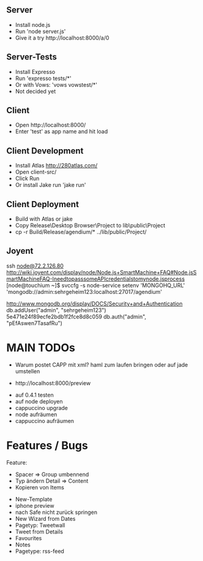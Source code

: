 Server
------
* Install node.js
* Run 'node server.js'
* Give it a try http://localhost:8000/a/0

Server-Tests
------
* Install Expresso
* Run 'expresso tests/*'
* Or with Vows: 'vows vowstest/*' 
* Not decided yet

Client
------
* Open http://localhost:8000/
* Enter 'test' as app name and hit load

Client Development
------
* Install Atlas http://280atlas.com/
* Open client-src/
* Click Run
* Or install Jake run 'jake run'

Client Deployment
------
* Build with Atlas or jake
* Copy Release\Desktop Browser\Project to lib\public\Project
* cp -r Build/Release/agendium/* ../lib/public/Project/

Joyent
-----
ssh node@72.2.126.80
http://wiki.joyent.com/display/node/Node.js+SmartMachine+FAQ#Node.jsSmartMachineFAQ-IneedtopasssomeAPIcredentialstomynode.jsprocess
[node@touchium ~]$ svccfg -s node-service setenv 'MONGOHQ_URL' 'mongodb://admin:sehrgeheim123:localhost:27017/agendium'

http://www.mongodb.org/display/DOCS/Security+and+Authentication
db.addUser("admin", "sehrgeheim123")
5e471e24f89ecfe2bdb1f2fce8d8c059
db.auth("admin", "pEfAswen7TasafRu")


MAIN TODOs
=====
* Warum postet CAPP mit xml?
haml zum laufen bringen oder auf jade umstellen
 - http://localhost:8000/preview

* auf 0.4.1 testen
* auf node deployen
* cappuccino upgrade
* node aufräumen 
* cappuccino aufräumen 

Features / Bugs
=====
Feature:
- Spacer => Group umbennend
- Typ ändern Detail => Content
- Kopieren von Items

* New-Template
* iphone preview
* nach Safe nicht zurück springen
* New Wizard from Dates
* Pagetyp: Tweetwall
* Tweet from Details 
* Favourites
* Notes
* Pagetype: rss-feed